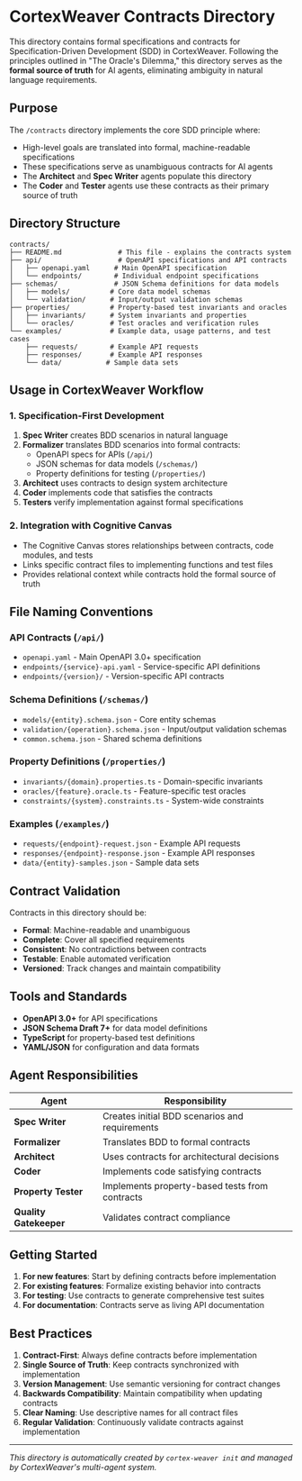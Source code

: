 # CortexWeaver Contracts Directory

This directory contains formal specifications and contracts for Specification-Driven Development (SDD) in CortexWeaver. Following the principles outlined in "The Oracle's Dilemma," this directory serves as the **formal source of truth** for AI agents, eliminating ambiguity in natural language requirements.

## Purpose

The `/contracts` directory implements the core SDD principle where:
- High-level goals are translated into formal, machine-readable specifications
- These specifications serve as unambiguous contracts for AI agents
- The **Architect** and **Spec Writer** agents populate this directory
- The **Coder** and **Tester** agents use these contracts as their primary source of truth

## Directory Structure

```
contracts/
├── README.md              # This file - explains the contracts system
├── api/                   # OpenAPI specifications and API contracts
│   ├── openapi.yaml      # Main OpenAPI specification
│   └── endpoints/        # Individual endpoint specifications
├── schemas/              # JSON Schema definitions for data models
│   ├── models/          # Core data model schemas
│   └── validation/      # Input/output validation schemas
├── properties/          # Property-based test invariants and oracles
│   ├── invariants/      # System invariants and properties
│   └── oracles/         # Test oracles and verification rules
└── examples/            # Example data, usage patterns, and test cases
    ├── requests/        # Example API requests
    ├── responses/       # Example API responses
    └── data/           # Sample data sets
```

## Usage in CortexWeaver Workflow

### 1. Specification-First Development
1. **Spec Writer** creates BDD scenarios in natural language
2. **Formalizer** translates BDD scenarios into formal contracts:
   - OpenAPI specs for APIs (`/api/`)
   - JSON schemas for data models (`/schemas/`)
   - Property definitions for testing (`/properties/`)
3. **Architect** uses contracts to design system architecture
4. **Coder** implements code that satisfies the contracts
5. **Testers** verify implementation against formal specifications

### 2. Integration with Cognitive Canvas
- The Cognitive Canvas stores relationships between contracts, code modules, and tests
- Links specific contract files to implementing functions and test files
- Provides relational context while contracts hold the formal source of truth

## File Naming Conventions

### API Contracts (`/api/`)
- `openapi.yaml` - Main OpenAPI 3.0+ specification
- `endpoints/{service}-api.yaml` - Service-specific API definitions
- `endpoints/{version}/` - Version-specific API contracts

### Schema Definitions (`/schemas/`)
- `models/{entity}.schema.json` - Core entity schemas
- `validation/{operation}.schema.json` - Input/output validation schemas
- `common.schema.json` - Shared schema definitions

### Property Definitions (`/properties/`)
- `invariants/{domain}.properties.ts` - Domain-specific invariants
- `oracles/{feature}.oracle.ts` - Feature-specific test oracles
- `constraints/{system}.constraints.ts` - System-wide constraints

### Examples (`/examples/`)
- `requests/{endpoint}-request.json` - Example API requests
- `responses/{endpoint}-response.json` - Example API responses
- `data/{entity}-samples.json` - Sample data sets

## Contract Validation

Contracts in this directory should be:
- **Formal**: Machine-readable and unambiguous
- **Complete**: Cover all specified requirements
- **Consistent**: No contradictions between contracts
- **Testable**: Enable automated verification
- **Versioned**: Track changes and maintain compatibility

## Tools and Standards

- **OpenAPI 3.0+** for API specifications
- **JSON Schema Draft 7+** for data model definitions
- **TypeScript** for property-based test definitions
- **YAML/JSON** for configuration and data formats

## Agent Responsibilities

| Agent | Responsibility |
|-------|---------------|
| **Spec Writer** | Creates initial BDD scenarios and requirements |
| **Formalizer** | Translates BDD to formal contracts |
| **Architect** | Uses contracts for architectural decisions |
| **Coder** | Implements code satisfying contracts |
| **Property Tester** | Implements property-based tests from contracts |
| **Quality Gatekeeper** | Validates contract compliance |

## Getting Started

1. **For new features**: Start by defining contracts before implementation
2. **For existing features**: Formalize existing behavior into contracts
3. **For testing**: Use contracts to generate comprehensive test suites
4. **For documentation**: Contracts serve as living API documentation

## Best Practices

1. **Contract-First**: Always define contracts before implementation
2. **Single Source of Truth**: Keep contracts synchronized with implementation
3. **Version Management**: Use semantic versioning for contract changes
4. **Backwards Compatibility**: Maintain compatibility when updating contracts
5. **Clear Naming**: Use descriptive names for all contract files
6. **Regular Validation**: Continuously validate contracts against implementation

---

*This directory is automatically created by `cortex-weaver init` and managed by CortexWeaver's multi-agent system.*